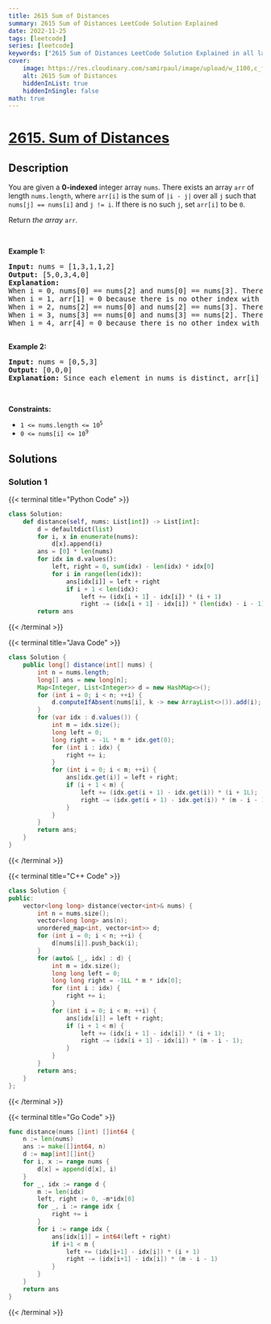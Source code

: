 ```yaml
---
title: 2615 Sum of Distances
summary: 2615 Sum of Distances LeetCode Solution Explained
date: 2022-11-25
tags: [leetcode]
series: [leetcode]
keywords: ["2615 Sum of Distances LeetCode Solution Explained in all languages", "2615 Sum of Distances", "LeetCode", "leetcode solution in Python3 C++ Java Go PHP Ruby Swift TypeScript Rust C# JavaScript C", "GeeksforGeeks", "InterviewBit", "Coding Ninjas", "HackerRank", "HackerEarth", "CodeChef", "TopCoder", "AlgoExpert", "freeCodeCamp", "Codeforces", "GitHub", "AtCoder", "Samir Paul"]
cover:
    image: https://res.cloudinary.com/samirpaul/image/upload/w_1100,c_fit,co_rgb:FFFFFF,l_text:Arial_75_bold:2615 Sum of Distances - Solution Explained/problem-solving.webp
    alt: 2615 Sum of Distances
    hiddenInList: true
    hiddenInSingle: false
math: true
---
```



# [2615. Sum of Distances](https://leetcode.com/problems/sum-of-distances)


## Description

<p>You are given a <strong>0-indexed</strong> integer array <code>nums</code>. There exists an array <code>arr</code> of length <code>nums.length</code>, where <code>arr[i]</code> is the sum of <code>|i - j|</code> over all <code>j</code> such that <code>nums[j] == nums[i]</code> and <code>j != i</code>. If there is no such <code>j</code>, set <code>arr[i]</code> to be <code>0</code>.</p>

<p>Return <em>the array </em><code>arr</code><em>.</em></p>

<p>&nbsp;</p>
<p><strong class="example">Example 1:</strong></p>

<pre>
<strong>Input:</strong> nums = [1,3,1,1,2]
<strong>Output:</strong> [5,0,3,4,0]
<strong>Explanation:</strong> 
When i = 0, nums[0] == nums[2] and nums[0] == nums[3]. Therefore, arr[0] = |0 - 2| + |0 - 3| = 5. 
When i = 1, arr[1] = 0 because there is no other index with value 3.
When i = 2, nums[2] == nums[0] and nums[2] == nums[3]. Therefore, arr[2] = |2 - 0| + |2 - 3| = 3. 
When i = 3, nums[3] == nums[0] and nums[3] == nums[2]. Therefore, arr[3] = |3 - 0| + |3 - 2| = 4. 
When i = 4, arr[4] = 0 because there is no other index with value 2. 

</pre>

<p><strong class="example">Example 2:</strong></p>

<pre>
<strong>Input:</strong> nums = [0,5,3]
<strong>Output:</strong> [0,0,0]
<strong>Explanation:</strong> Since each element in nums is distinct, arr[i] = 0 for all i.
</pre>

<p>&nbsp;</p>
<p><strong>Constraints:</strong></p>

<ul>
	<li><code>1 &lt;= nums.length &lt;= 10<sup>5</sup></code></li>
	<li><code>0 &lt;= nums[i] &lt;= 10<sup>9</sup></code></li>
</ul>

## Solutions

### Solution 1

<!-- tabs:start -->

{{< terminal title="Python Code" >}}
```python
class Solution:
    def distance(self, nums: List[int]) -> List[int]:
        d = defaultdict(list)
        for i, x in enumerate(nums):
            d[x].append(i)
        ans = [0] * len(nums)
        for idx in d.values():
            left, right = 0, sum(idx) - len(idx) * idx[0]
            for i in range(len(idx)):
                ans[idx[i]] = left + right
                if i + 1 < len(idx):
                    left += (idx[i + 1] - idx[i]) * (i + 1)
                    right -= (idx[i + 1] - idx[i]) * (len(idx) - i - 1)
        return ans
```
{{< /terminal >}}

{{< terminal title="Java Code" >}}
```java
class Solution {
    public long[] distance(int[] nums) {
        int n = nums.length;
        long[] ans = new long[n];
        Map<Integer, List<Integer>> d = new HashMap<>();
        for (int i = 0; i < n; ++i) {
            d.computeIfAbsent(nums[i], k -> new ArrayList<>()).add(i);
        }
        for (var idx : d.values()) {
            int m = idx.size();
            long left = 0;
            long right = -1L * m * idx.get(0);
            for (int i : idx) {
                right += i;
            }
            for (int i = 0; i < m; ++i) {
                ans[idx.get(i)] = left + right;
                if (i + 1 < m) {
                    left += (idx.get(i + 1) - idx.get(i)) * (i + 1L);
                    right -= (idx.get(i + 1) - idx.get(i)) * (m - i - 1L);
                }
            }
        }
        return ans;
    }
}
```
{{< /terminal >}}

{{< terminal title="C++ Code" >}}
```cpp
class Solution {
public:
    vector<long long> distance(vector<int>& nums) {
        int n = nums.size();
        vector<long long> ans(n);
        unordered_map<int, vector<int>> d;
        for (int i = 0; i < n; ++i) {
            d[nums[i]].push_back(i);
        }
        for (auto& [_, idx] : d) {
            int m = idx.size();
            long long left = 0;
            long long right = -1LL * m * idx[0];
            for (int i : idx) {
                right += i;
            }
            for (int i = 0; i < m; ++i) {
                ans[idx[i]] = left + right;
                if (i + 1 < m) {
                    left += (idx[i + 1] - idx[i]) * (i + 1);
                    right -= (idx[i + 1] - idx[i]) * (m - i - 1);
                }
            }
        }
        return ans;
    }
};
```
{{< /terminal >}}

{{< terminal title="Go Code" >}}
```go
func distance(nums []int) []int64 {
	n := len(nums)
	ans := make([]int64, n)
	d := map[int][]int{}
	for i, x := range nums {
		d[x] = append(d[x], i)
	}
	for _, idx := range d {
		m := len(idx)
		left, right := 0, -m*idx[0]
		for _, i := range idx {
			right += i
		}
		for i := range idx {
			ans[idx[i]] = int64(left + right)
			if i+1 < m {
				left += (idx[i+1] - idx[i]) * (i + 1)
				right -= (idx[i+1] - idx[i]) * (m - i - 1)
			}
		}
	}
	return ans
}
```
{{< /terminal >}}

<!-- tabs:end -->

<!-- end -->
